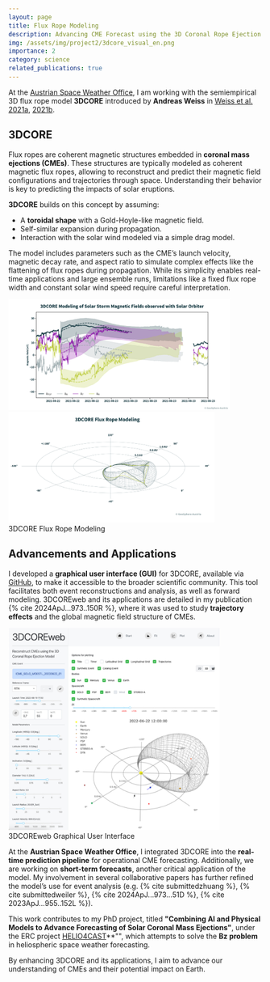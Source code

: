 ```yaml
---
layout: page
title: Flux Rope Modeling
description: Advancing CME Forecast using the 3D Coronal Rope Ejection Model
img: /assets/img/project2/3dcore_visual_en.png
importance: 2
category: science
related_publications: true
---
```


At the <a href="https://helioforecast.space/" target="_blank">Austrian Space Weather Office</a>, I am working with the semiempirical 3D flux rope model **3DCORE**  introduced by **Andreas Weiss** in <a href="https://iopscience.iop.org/article/10.3847/1538-4365/abc9bd" target="_blank">Weiss et al. 2021a</a>, <a href="https://www.aanda.org/articles/aa/abs/2021/12/aa40919-21/aa40919-21.html" target="_blank">2021b</a>.

<h2>3DCORE</h2>

Flux ropes are coherent magnetic structures embedded in **coronal mass ejections (CMEs)**. These structures are typically modeled as coherent magnetic flux ropes, allowing to reconstruct and predict their magnetic field configurations and trajectories through space. Understanding their behavior is key to predicting the impacts of solar eruptions. 

**3DCORE** builds on this concept by assuming:
- A **toroidal shape** with a Gold-Hoyle-like magnetic field.
- Self-similar expansion during propagation.
- Interaction with the solar wind modeled via a simple drag model.

The model includes parameters such as the CME’s launch velocity, magnetic decay rate, and aspect ratio to simulate complex effects like the flattening of flux ropes during propagation. While its simplicity enables real-time applications and large ensemble runs, limitations like a fixed flux rope width and constant solar wind speed require careful interpretation.

<div class="row justify-content-sm-center">
    <div class="col-sm-6 mt-3 mt-md-0">
        <img src="/assets/img/project2/3dcore_insitu_en.png" alt="In Situ Reconstruction" class="img-fluid rounded z-depth-1" style="height: 220px; width: auto;">
    </div>
    <div class="col-sm-6 mt-3 mt-md-0">
        <img src="/assets/img/project2/3dcore_visual_en.png" alt="3D Reconstruction" class="img-fluid rounded z-depth-1 small-img" style="height: 220px; width: auto;">
    </div>
</div>
<div class="caption">
    3DCORE Flux Rope Modeling
</div>

<h2>Advancements and Applications</h2>

I developed a **graphical user interface (GUI)** for 3DCORE, available via <a href="https://github.com/hruedisser/3DCOREweb" target="_blank">GitHub</a>, to make it accessible to the broader scientific community. This tool facilitates both event reconstructions and analysis, as well as forward modeling. 3DCOREweb and its applications are detailed in my publication {% cite 2024ApJ...973..150R %}, where it was used to study **trajectory effects** and the global magnetic field structure of CMEs.

<div class="row justify-content-sm-center">
    <div class="col-sm-12 mt-3 mt-md-0">
        <img src="/assets/img/project2/webinterface.jpg" alt="3DCOREweb Graphical User Interface" class="img-fluid rounded z-depth-1" style="height: 400px; width: auto;">
    </div>
</div>
<div class="caption">
    3DCOREweb Graphical User Interface
</div>

At the **Austrian Space Weather Office**, I integrated 3DCORE into the **real-time prediction pipeline** for operational CME forecasting. Additionally, we are working on **short-term forecasts**, another critical application of the model. My involvement in several collaborative papers has further refined the model’s use for event analysis  (e.g. {% cite submittedzhuang %}, {% cite submittedweiler %}, {% cite 2024ApJ...973...51D %}, {% cite 2023ApJ...955..152L %}).

This work contributes to my PhD project, titled **"Combining AI and Physical Models to Advance Forecasting of Solar Coronal Mass Ejections"**, under the ERC project <a href="https://helioforecast.space/erc_helio4cast" target="_blank">HELIO4CAST</a>**"", which attempts to solve the **Bz problem** in heliospheric space weather forecasting. 

By enhancing 3DCORE and its applications, I aim to advance our understanding of CMEs and their potential impact on Earth.

